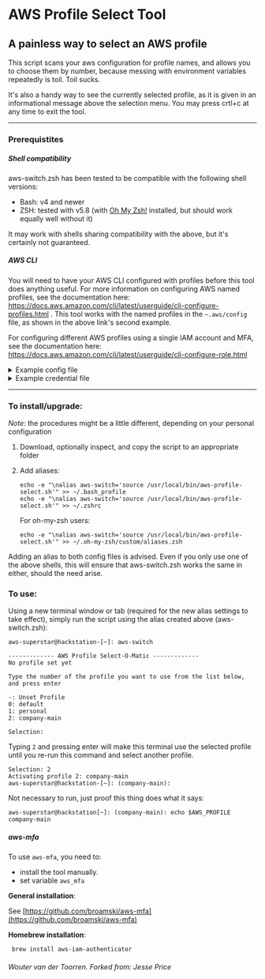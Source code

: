 # AWS Profile Select Tool

## A painless way to select an AWS profile

This script scans your aws configuration for profile names, and allows you to choose them by number, because messing with environment variables repeatedly is toil. Toil sucks.

It's also a handy way to see the currently selected profile, as it is given in an informational message above the selection menu. You may press crtl+c at any time to exit the tool.

---

### Prerequistites

##### Shell compatibility

aws-switch.zsh has been tested to be compatible with the following shell versions:

- Bash: v4 and newer
- ZSH: tested with v5.8 (with [Oh My Zsh!](https://github.com/ohmyzsh/ohmyzsh/wiki) installed, but should work equally well without it)

It may work with shells sharing compatibility with the above, but it's certainly not guaranteed.

##### AWS CLI

You will need to have your AWS CLI configured with profiles before this tool does anything useful. For more information on configuring AWS named profiles, see the documentation here: https://docs.aws.amazon.com/cli/latest/userguide/cli-configure-profiles.html . This tool works with the named profiles in the `~.aws/config` file, as shown in the above link's second example.

For configuring different AWS profiles using a single IAM account and MFA, see the documentation here: https://docs.aws.amazon.com/cli/latest/userguide/cli-configure-role.html

<details>
<summary>Example config file</summary>

```bash
[company-userauth]
region = eu-central-1
source_profile=company-userauth

[profile company-playground]
region = eu-central-1
role_arn = arn:aws:iam::123456789012:role/landing_zone_devops_administrator
source_profile = company-userauth

[profile company-playground-mgt]
region = eu-central-1
role_arn = arn:aws:iam::12345678912:role/landing_zone_devops_administrator
source_profile = company-userauth
```

</details>

<details>
<summary>Example credential file</summary>

```bash
[company-userauth-long-term]
aws_access_key_id = <AWS-CREDENTIALS-KEY-ID>
aws_secret_access_key = <AWS-CREDENTIALS-SECRET-ACCESS-KEY>
aws_mfa_device = arn:aws:iam::123456789012:mfa/<MFA-DEVICE-ALIAS>

[company-userauth]
aws_access_key_id = ASIAXSZQFYVIG374RTHB
aws_secret_access_key = 9Kdfk8SUICbA+5izT/oKZx9LODSQ7DmYLXiu/Z3U
assumed_role = False
aws_security_token =
aws_session_token =
expiration =

```

</details>

---

### To install/upgrade:

_Note_: the procedures might be a little different, depending on your personal configuration

1. Download, optionally inspect, and copy the script to an appropriate folder
2. Add aliases:

   ```
   echo -e "\nalias aws-switch='source /usr/local/bin/aws-profile-select.sh'" >> ~/.bash_profile
   echo -e "\nalias aws-switch='source /usr/local/bin/aws-profile-select.sh'" >> ~/.zshrc
   ```

   For oh-my-zsh users:

   ```
   echo -e "\nalias aws-switch='source /usr/local/bin/aws-profile-select.sh'" >> ~/.oh-my-zsh/custom/aliases.zsh
   ```

Adding an alias to both config files is advised. Even if you only use one of the above shells, this will ensure that aws-switch.zsh works the same in either, should the need arise.

### To use:

Using a new terminal window or tab (required for the new alias settings to take effect), simply run the script using the alias created above (aws-switch.zsh):

```
aws-superstar@hackstation-[~]: aws-switch

------------- AWS Profile Select-O-Matic -------------
No profile set yet

Type the number of the profile you want to use from the list below, and press enter

-: Unset Profile
0: default
1: personal
2: company-main

Selection:
```

Typing `2` and pressing enter will make this terminal use the selected profile until you re-run this command and select another profile.

```
Selection: 2
Activating profile 2: company-main
aws-superstar@hackstation-[~]: (company-main):
```

Not necessary to run, just proof this thing does what it says:

```
aws-superstar@hackstation[~]: (company-main): echo $AWS_PROFILE
company-main
```

##### aws-mfa

To use `aws-mfa`, you need to:

- install the tool manually.
- set variable `aws_mfa`

**General installation**:

See [https://github.com/broamski/aws-mfa](https://github.com/broamski/aws-mfa)

**Homebrew installation**:

```
 brew install aws-iam-authenticator
```

###### Wouter van der Toorren. Forked from: Jesse Price

